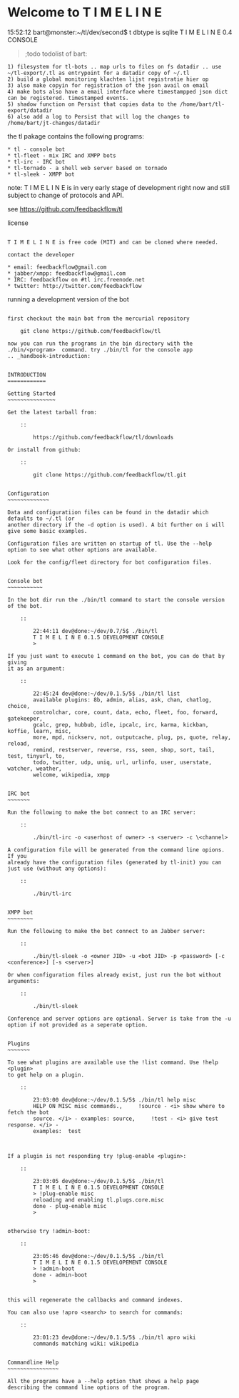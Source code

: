 Welcome to T I M E L I N E
================

15:52:12 bart@monster:~/tl/dev/second$ t
dbtype is sqlite
T I M E L I N E 0.4 CONSOLE
> ;todo
todolist of bart: 

    1) filesystem for tl-bots .. map urls to files on fs datadir .. use ~/tl-export/.tl as entrypoint for a datadir copy of ~/.tl
    2) build a global monitoring klachten lijst registratie hier op
    3) also make copyin for registration of the json avail on email
    4) make bots also have a email interface where timestampped json dict can be registered. timestamped events.
    5) shadow function on Persist that copies data to the /home/bart/tl-export/datadir
    6) also add a log to Persist that will log the changes to /home/bart/jt-changes/datadir


the tl pakage contains the following programs:

    * tl - console bot
    * tl-fleet - mix IRC and XMPP bots
    * tl-irc - IRC bot
    * tl-tornado - a shell web server based on tornado
    * tl-sleek - XMPP bot

note: T I M E L I N E is in very early stage of development right now and still subject to change of protocols and API.

see https://github.com/feedbackflow/tl

license
~~~~~~~

T I M E L I N E is free code (MIT) and can be cloned where needed. 

contact the developer
~~~~~~~~~~~~~~~~~~~~~

    * email: feedbackflow@gmail.com
    * jabber/xmpp: feedbackflow@gmail.com
    * IRC: feedbackflow on #tl irc.freenode.net
    * twitter: http://twitter.com/feedbackflow


running a development version of the bot
~~~~~~~~~~~~~~~~~~~~~~~~~~~~~~~~~~~~~~~~

first checkout the main bot from the mercurial repository

    git clone https://github.com/feedbackflow/tl

now you can run the programs in the bin directory with the
./bin/<program>  command. try ./bin/tl for the console app
.. _handbook-introduction:


INTRODUCTION
============

Getting Started
~~~~~~~~~~~~~~~

Get the latest tarball from:

    ::

        https://github.com/feedbackflow/tl/downloads

Or install from github:

    ::

        git clone https://github.com/feedbackflow/tl.git
    

Configuration
~~~~~~~~~~~~~

Data and configuratiion files can be found in the datadir which defaults to ~/.tl (or
another directory if the -d option is used). A bit further on i will give some basic examples.

Configuration files are written on startup of tl. Use the --help option to see what other options are available.

Look for the config/fleet directory for bot configuration files.


Console bot
~~~~~~~~~~~

In the bot dir run the ./bin/tl command to start the console version of the bot.

    ::

        22:44:11 dev@done:~/dev/0.7/5$ ./bin/tl
        T I M E L I N E 0.1.5 DEVELOPMENT CONSOLE
        >

If you just want to execute 1 command on the bot, you can do that by giving
it as an argument:

    ::

        22:45:24 dev@done:~/dev/0.1.5/5$ ./bin/tl list
        available plugins: 8b, admin, alias, ask, chan, chatlog, choice,
        controlchar, core, count, data, echo, fleet, foo, forward, gatekeeper,
        gcalc, grep, hubbub, idle, ipcalc, irc, karma, kickban, koffie, learn, misc,
        more, mpd, nickserv, not, outputcache, plug, ps, quote, relay, reload,
        remind, restserver, reverse, rss, seen, shop, sort, tail, test, tinyurl, to,
        todo, twitter, udp, uniq, url, urlinfo, user, userstate, watcher, weather,
        welcome, wikipedia, xmpp
 

IRC bot
~~~~~~~

Run the following to make the bot connect to an IRC server:

    ::

        ./bin/tl-irc -o <userhost of owner> -s <server> -c \<channel>

A configuration file will be generated from the command line opions. If you
already have the configuration files (generated by tl-init) you can just use (without any options):

    ::

        ./bin/tl-irc


XMPP bot
~~~~~~~~

Run the following to make the bot connect to an Jabber server:

    ::

        ./bin/tl-sleek -o <owner JID> -u <bot JID> -p <password> [-c <conference>] [-s <server>]

Or when configuration files already exist, just run the bot without arguments:

    ::

        ./bin/tl-sleek

Conference and server options are optional. Server is take from the -u
option if not provided as a seperate option. 


Plugins
~~~~~~~

To see what plugins are available use the !list command. Use !help <plugin>
to get help on a plugin. 

    ::

        23:03:00 dev@done:~/dev/0.1.5/5$ ./bin/tl help misc
        HELP ON MISC misc commands.,     !source - <i> show where to fetch the bot
        source. </i> - examples: source,     !test - <i> give test response. </i> -
        examples:  test



If a plugin is not responding try !plug-enable <plugin>:

    :: 

        23:03:05 dev@done:~/dev/0.1.5/5$ ./bin/tl
        T I M E L I N E 0.1.5 DEVELOPMENT CONSOLE
        > !plug-enable misc
        reloading and enabling tl.plugs.core.misc
        done - plug-enable misc
        > 


otherwise try !admin-boot:

    ::

        23:05:46 dev@done:~/dev/0.1.5/5$ ./bin/tl
        T I M E L I N E 0.1.5 DEVELOPEMENT CONSOLE
        > !admin-boot
        done - admin-boot
        > 


this will regenerate the callbacks and command indexes. 

You can also use !apro <search> to search for commands:

    ::

        23:01:23 dev@done:~/dev/0.1.5/5$ ./bin/tl apro wiki
        commands matching wiki: wikipedia


Commandline Help
~~~~~~~~~~~~~~~~

All the programs have a --help option that shows a help page describing the command line options of the program.
